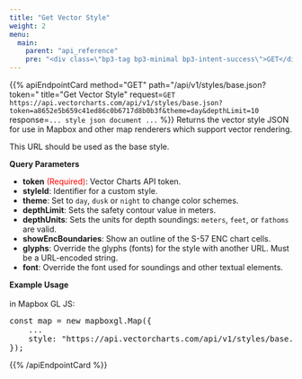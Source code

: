 ```yaml
---
title: "Get Vector Style"
weight: 2
menu:
  main:
    parent: "api_reference"
    pre: "<div class=\"bp3-tag bp3-minimal bp3-intent-success\">GET</div>"
---
```


{{% apiEndpointCard method="GET" path="/api/v1/styles/base.json?token=<token string>" title="Get Vector Style" request=`GET https://api.vectorcharts.com/api/v1/styles/base.json?token=a8652e5b659c41ed86c0b6717d8b0b3f&theme=day&depthLimit=10` response=`... style json document ...` %}}
Returns the vector style JSON for use in Mapbox and other map renderers which support vector rendering.

This URL should be used as the base style.

<b>Query Parameters</b>

- **token** <span style="color:red;">(Required)</span>: Vector Charts API token.
- **styleId**: Identifier for a custom style.
- **theme**: Set to `day`, `dusk` or `night` to change color schemes.
- **depthLimit**: Sets the safety contour value in meters.
- **depthUnits**: Sets the units for depth soundings: `meters`, `feet`, or `fathoms` are valid.
- **showEncBoundaries**: Show an outline of the S-57 ENC chart cells.
- **glyphs**: Override the glyphs (fonts) for the style with another URL. Must be a URL-encoded string.
- **font**: Override the font used for soundings and other textual elements.

<b>Example Usage</b><br/><br/>
in Mapbox GL JS:

<pre class="light">
const map = new mapboxgl.Map({
    ...
    style: "https://api.vectorcharts.com/api/v1/styles/base.json?token=&lt;token&gt;&theme=day&depthLimit=10"
});
</pre>

{{% /apiEndpointCard %}}